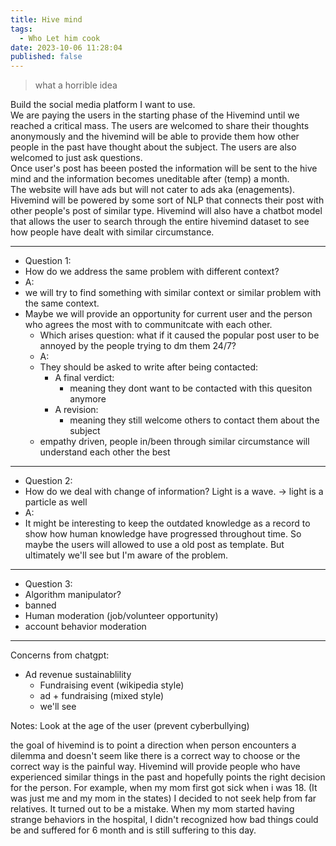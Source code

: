 ```yaml
---
title: Hive mind
tags:
  - Who Let him cook
date: 2023-10-06 11:28:04
published: false
---
```


>what a horrible idea

Build the social media platform I want to use.  
We are paying the users in the starting phase of the Hivemind until we reached a critical mass. The users are welcomed to share their thoughts anonymously and the hivemind will be able to provide them how other people in the past have thought about the subject. The users are also welcomed to just ask questions.  
Once user's post has beeen posted the information will be sent to the hive mind and the information becomes uneditable after (temp) a month.   
The website will have ads but will not cater to ads aka (enagements).  
Hivemind will be powered by some sort of NLP that connects their post with other people's post of similar type. Hivemind will also have a chatbot model that allows the user to search through the entire hivemind dataset to see how people have dealt with similar circumstance.

--- 

- Question 1:
- How do we address the same problem with different context?
- A:
- we will try to find something with similar context or similar problem with the same context. 
- Maybe we will provide an opportunity for current user and the person who agrees the most with to communitcate with each other.
  - Which arises question: what if it caused the popular post user to be annoyed by the people trying to dm them 24/7? 
  - A:
  - They should be asked to write after being contacted: 
    - A final verdict:
      - meaning they dont want to be contacted with this quesiton anymore
    - A revision:
      - meaning they still welcome others to contact them about the subject
  - empathy driven, people in/been through similar circumstance will understand each other the best
  
---

- Question 2:
- How do we deal with change of information? Light is a wave. -> light is a particle as well
- A:
- It might be interesting to keep the outdated knowledge as a record to show how human knowledge have progressed throughout time. So maybe the users will allowed to use a old post as template. But ultimately we'll see but I'm aware of the problem.

---

- Question 3: 
- Algorithm manipulator?
- banned
- Human moderation (job/volunteer opportunity)
- account behavior moderation

---

Concerns from chatgpt: 
- Ad revenue sustainablility
  - Fundraising event (wikipedia style)
  - ad + fundraising (mixed style)
  - we'll see

Notes:
Look at the age of the user (prevent cyberbullying)

the goal of hivemind is to point a direction when person encounters a dilemma and doesn't seem like there is a correct way to choose or the correct way is the painful way. Hivemind will provide people who have experienced similar things in the past and hopefully points the right decision for the person. For example, when my mom first got sick when i was 18. (It was just me and my mom in the states) I decided to not seek help from far relatives. It turned out to be a mistake. When my mom started having strange behaviors in the hospital, I didn't recognized how bad things could be and suffered for 6 month and is still suffering to this day.

